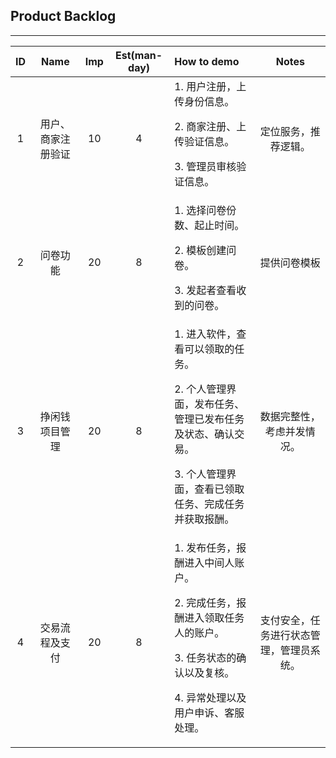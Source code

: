## Product Backlog
---

|ID|Name|Imp|Est(man-day)|How to demo| Notes|
|:--:|:--:|:--:|:--:|:--|:--:|
|1|用户、商家注册验证|10|4|1. 用户注册，上传身份信息。</p>2. 商家注册、上传验证信息。</p>3. 管理员审核验证信息。</p>|定位服务，推荐逻辑。
|2|问卷功能|20|8|1. 选择问卷份数、起止时间。</p>2. 模板创建问卷。</p>3. 发起者查看收到的问卷。</p>|提供问卷模板
|3|挣闲钱项目管理|20|8|1. 进入软件，查看可以领取的任务。</p>2. 个人管理界面，发布任务、管理已发布任务及状态、确认交易。</p>3. 个人管理界面，查看已领取任务、完成任务并获取报酬。</p>|数据完整性，考虑并发情况。
|4|交易流程及支付|20|8|1. 发布任务，报酬进入中间人账户。</p>2. 完成任务，报酬进入领取任务人的账户。</p>3. 任务状态的确认以及复核。</p>4. 异常处理以及用户申诉、客服处理。</p>|支付安全，任务进行状态管理，管理员系统。